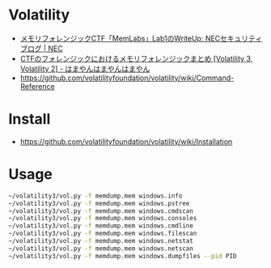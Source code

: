 # Volatility

- [メモリフォレンジックCTF「MemLabs」Lab1のWriteUp: NECセキュリティブログ | NEC](https://jpn.nec.com/cybersecurity/blog/200131/index.html)
- [CTFのフォレンジックにおけるメモリフォレンジックまとめ [Volatility 3, Volatility 2] - はまやんはまやんはまやん](https://blog.hamayanhamayan.com/entry/2022/12/14/231806)
- https://github.com/volatilityfoundation/volatility/wiki/Command-Reference

# Install

- https://github.com/volatilityfoundation/volatility/wiki/Installation

# Usage

```zsh
~/volatility3/vol.py -f memdump.mem windows.info
~/volatility3/vol.py -f memdump.mem windows.pstree
~/volatility3/vol.py -f memdump.mem windows.cmdscan
~/volatility3/vol.py -f memdump.mem windows.consoles
~/volatility3/vol.py -f memdump.mem windows.cmdline
~/volatility3/vol.py -f memdump.mem windows.filescan
~/volatility3/vol.py -f memdump.mem windows.netstat
~/volatility3/vol.py -f memdump.mem windows.netscan
~/volatility3/vol.py -f memdump.mem windows.dumpfiles --pid PID
```
